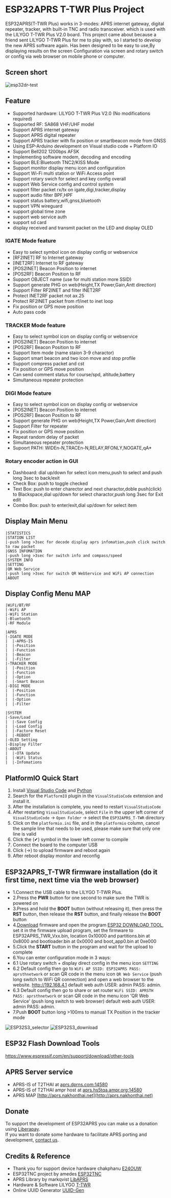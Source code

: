 # ESP32APRS T-TWR Plus Project

ESP32APRS(T-TWR Plus) works in 3-modes: APRS internet gateway, digital repeater, tracker, with built-in TNC and radio transceiver. which is used with the LILYGO T-TWR Plus V2.0 board.
This project came about because a friend sent LILYGO T-TWR Plus for me to play with, so I started to develop the new APRS software again.
Has been designed to be easy to use,By displaying results on the screen Configuration via screen and rotary switch or config via web browser on mobile phone or computer.

## Screen short

![esp32dr-test](image/ESP32APRS_TWR_usage.png)

## Feature

* Supported hardware: LILYGO T-TWR Plus V2.0 (No modifications required)
* Supported RF: SA868 VHF/UHF model
* Support APRS internet gateway
* Support APRS digital repeater
* Support APRS tracker with fix position or smartbeacon mode from GNSS
* Using ESP-Arduino development on Visual studio code + Platform IO
* Support Bell202 1200bps AFSK
* Implementing software modem, decoding and encoding
* Support BLE:Bluetooth TNC2/KISS Mode
* Support monitor display menu icon and configuration
* Support Wi-Fi multi station or WiFi Access point
* Support rotary swich for select and key config overall
* support Web Service config and control system
* support filter packet rx/tx on igate,digi,tracker,display
* support audio filter BPF,HPF
* support status battery,wifi,gnss,bluetooth
* support VPN wireguard
* support global time zone
* support web service auth 
* support sd card
* display received and transmit packet on the LED and display OLED

### IGATE Mode feature
* Easy to select symbol icon on display config or webservice
* [RF2INET] RF to Internet gateway
* [INET2RF] Internet to RF gateway
* [POS2INET] Beacon Position to internet
* [POS2RF] Beacon Position to RF
* Support OBJECT name (use for multi station more SSID)
* Support generate PHG on web(Height,TX Power,Gain,Antt direction)
* Support Filter RF2INET and filter INET2RF
* Protect INET2RF packet not ax.25
* Protect RF2INET packet from rf/inet to inet loop
* Fix position or GPS move position
* Auto pass code

### TRACKER Mode feature
* Easy to select symbol icon on display config or webservice
* [POS2INET] Beacon Position to internet
* [POS2RF] Beacon Position to RF
* Support Item mode (name staion 3-9 charactor)
* Support smart beacon and two icon move and stop profile
* Support compress packet and cst
* Fix position or GPS move position
* Can send comment status for course/spd, altitude,battery
* Simultaneous repeater protection

### DIGI Mode feature
* Easy to select symbol icon on display config or webservice
* [POS2INET] Beacon Position to internet
* [POS2RF] Beacon Position to RF
* Support generate PHG on web(Height,TX Power,Gain,Antt direction)
* Support Filter for repeater
* Fix position or GPS move position
* Repeat random delay of packet
* Simultaneous repeater protection
* Supoort PATH: WIDEn-N,TRACEn-N,RELAY,RFONLY,NOGATE,qA*

### Rotary encoder action in GUI
* Dashboard: dial up/down for select icon menu,push to select and push long 3sec to back/exit
* Check Box: push to toggle checked
* Text Box: push to enter charector and next charactor,doble push(click) to Blackspace,dial up/down for select charactor,push long 3sec for Exit edit
* Combo Box: push to enter/exit,dial up/down for select item

## Display Main Menu

```
|STATISTICS
|STATION LIST
|-push long >3sec for decode display aprs infomation,push click switch to raw packet
|GNSS INFOMATION
|-push long >3sec for switch info and compass/speed
|SYSTEM INFO
|SETTING
|QR Web Service
|-push long >3sec for switch QR WebService and WiFi AP connection
|ABOUT
```

## Display Config Menu MAP

```
|WiFi/BT/RF
|-WiFi AP
|-WiFi Station
|-Bluetooth
|-RF Module

|APRS
|-IGATE MODE
|  |-APRS-IS
|  |-Position
|  |-Function
|  |-Beacon
|  |-Filter
|-TRACKER MODE
|  |-Position
|  |-Function
|  |-Option
|  |-Smart Beacon
|-DIGI MODE
|  |-Position
|  |-Function
|  |-Option
|  |-Filter

|SYSTEM
|-Save/Load
|  |-Save Config
|  |-Load Config
|  |-Factore Reset
|  |-REBOOT
|-OLED Setting
|-Display Filter
|-ABOUT
|  |-OTA Update
|  |-WiFi Status
|  |-Infomations
```

## PlatformIO Quick Start

1. Install [Visual Studio Code](https://code.visualstudio.com/) and [Python](https://www.python.org/)
2. Search for the `PlatformIO` plugin in the `VisualStudioCode` extension and install it.
3. After the installation is complete, you need to restart `VisualStudioCode`
4. After restarting `VisualStudioCode`, select `File` in the upper left corner of `VisualStudioCode` -> `Open Folder` -> select the `ESP32APRS_T-TWR` directory
5. Click on the `platformio.ini` file, and in the `platformio` column, cancel the sample line that needs to be used, please make sure that only one line is valid
6. Click the (✔) symbol in the lower left corner to compile
7. Connect the board to the computer USB
8. Click (→) to upload firmware and reboot again
9. After reboot display monitor and reconfig

## ESP32APRS_T-TWR firmware installation (do it first time, next time via the web browser)
- 1.Connect the USB cable to the LILYGO T-TWR Plus.
- 2.Press the **PWR** button for one second to make sure the TWR is powered on
- 3.Press and hold the **BOOT** button (without releasing it), then press the **RST** button, then release the **RST** button, and finally release the **BOOT** button
- 4.[Download](https://github.com/nakhonthai/ESP32APRS_T-TWR/releases) firmware and open the program [ESP32 DOWNLOAD TOOL](https://www.espressif.com/en/support/download/other-tools), set it in the firmware upload program, set the firmware to ESP32APRS_TWR_Vxx.bin, location 0x10000 and partitions.bin at 0x8000 and bootloader.bin at 0x0000 and boot_app0.bin at 0xe000
- 5.Click the **START** button in the program and wait for the upload to complete
- 6.You can enter configuration mode in 3 ways:
- 6.1 Use rotary switch + display direct config in the menu icon `SETTING`
- 6.2 Default config then go to `WiFi AP SSID: ESP32APRS PASS: aprsthnetwork` or scan QR code in the menu icon `QR Web Service` (push long switch to WiFi QR connection) and open a web browser to the website. http://192.168.4.1 default web auth USER: admin PASS: admin.
- 6.3 Default config then go to share or set router `WiFi SSID: APRSTH PASS: aprsthnetwork` or scan QR code in the menu icon 'QR Web Service' (push long switch to web browser) default web auth USER: admin PASS: admin.
- 7.Push **BOOT** button long >100ms to manual TX Position in the tracker mode

![ESP32S3_selector](image/ESP32S3_download_selector.png) ![ESP32S3_download](image/ESP32S3_download_tool.png)

## ESP32 Flash Download Tools
https://www.espressif.com/en/support/download/other-tools

## APRS Server service

- APRS-IS of T2THAI at [aprs.dprns.com:14580](http://aprs.dprns.com:14501)
- APRS-IS of T2THAI ampr host at [aprs.hs5tqa.ampr.org:14580](http://aprs.hs5tqa.ampr.org:14501)
- APRS MAP [http://aprs.nakhonthai.net](http://aprs.nakhonthai.net)

## Donate

To support the development of ESP32APRS you can make us a donation using [Liberapay](https://github.com/sponsors/nakhonthai). \
If you want to donate some hardware to facilitate APRS porting and development, [contact us](https://www.facebook.com/atten).

## Credits & Reference

- Thank you for support device hardware chakphanu [E24OUW](https://github.com/chakphanu)
- ESP32TNC project by amedes [ESP32TNC](https://github.com/amedes/ESP32TNC)
- APRS Library by markqvist [LibAPRS](https://github.com/markqvist/LibAPRS)
- Hardware & Software LILYGO [T-TWR](https://github.com/Xinyuan-LilyGO/T-TWR)
- Online UUID Generator [UUID-Gen](https://www.uuidgenerator.net/)